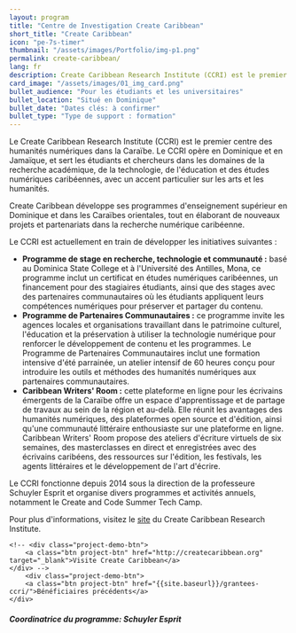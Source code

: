 ```yaml
---
layout: program
title: "Centre de Investigation Create Caribbean"
short_title: "Create Caribbean"
icon: "pe-7s-timer"
thumbnail: "/assets/images/Portfolio/img-p1.png"
permalink: create-caribbean/
lang: fr
description: Create Caribbean Research Institute (CCRI) est le premier centre d'humanités numériques des Caraïbes. Il s'adresse aux étudiants et aux universitaires dans les domaines de la recherche universitaire, de la technologie, de l'éducation et du numérique dans les Caraïbes, en mettant l'accent sur le travail dans les arts et les sciences humaines.
card_image: "/assets/images/01_img_card.png"
bullet_audience: "Pour les étudiants et les universitaires"
bullet_location: "Situé en Dominique"
bullet_date: "Dates clés: à confirmer"
bullet_type: "Type de support : formation"
---
```


<div class="portfolio-details">
<p>Le Create Caribbean Research Institute (CCRI) est le premier centre des humanités numériques dans la Caraïbe. Le CCRI opère en Dominique et en Jamaïque, et sert les étudiants et chercheurs dans les domaines de la recherche académique, de la technologie, de l'éducation et des études numériques caribéennes, avec un accent particulier sur les arts et les humanités.</p>
<p>Create Caribbean développe ses programmes d'enseignement supérieur en Dominique et dans les Caraïbes orientales, tout en élaborant de nouveaux projets et partenariats dans la recherche numérique caribéenne.</p>
<p>Le CCRI est actuellement en train de développer les initiatives suivantes :</p>
<ul>
    <li><strong>Programme de stage en recherche, technologie et communauté :</strong> basé au Dominica State College et à l'Université des Antilles, Mona, ce programme inclut un certificat en études numériques caribéennes, un financement pour des stagiaires étudiants, ainsi que des stages avec des partenaires communautaires où les étudiants appliquent leurs compétences numériques pour préserver et partager du contenu.</li>
    <li><strong>Programme de Partenaires Communautaires :</strong> ce programme invite les agences locales et organisations travaillant dans le patrimoine culturel, l'éducation et la préservation à utiliser la technologie numérique pour renforcer le développement de contenu et les programmes. Le Programme de Partenaires Communautaires inclut une formation intensive d'été parrainée, un atelier intensif de 60 heures conçu pour introduire les outils et méthodes des humanités numériques aux partenaires communautaires.</li>
    <li><strong>Caribbean Writers' Room :</strong> cette plateforme en ligne pour les écrivains émergents de la Caraïbe offre un espace d'apprentissage et de partage de travaux au sein de la région et au-delà. Elle réunit les avantages des humanités numériques, des plateformes open source et d'édition, ainsi qu'une communauté littéraire enthousiaste sur une plateforme en ligne. Caribbean Writers' Room propose des ateliers d'écriture virtuels de six semaines, des masterclasses en direct et enregistrées avec des écrivains caribéens, des ressources sur l'édition, les festivals, les agents littéraires et le développement de l'art d'écrire.</li>
</ul>
<p>Le CCRI fonctionne depuis 2014 sous la direction de la professeure Schuyler Esprit et organise divers programmes et activités annuels, notamment le Create and Code Summer Tech Camp.</p>
<p>Pour plus d'informations, visitez le <a href="https://createcaribbean.org/create/" target="_blank">site</a> du Create Caribbean Research Institute.</p>

    <!-- <div class="project-demo-btn">
        <a class="btn project-btn" href="http://createcaribbean.org" target="_blank">Visite Create Caribbean</a>
    </div> -->
        <div class="project-demo-btn">
        <a class="btn project-btn" href="{{site.baseurl}}/grantees-ccri/">Bénéficiaires précédents</a>
    </div>

 <div><h5>Coordinatrice du programme: Schuyler Esprit</h5></div>
</div>
